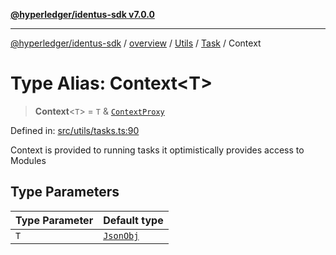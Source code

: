 [**@hyperledger/identus-sdk v7.0.0**](../../../../../../README.md)

***

[@hyperledger/identus-sdk](../../../../../../README.md) / [overview](../../../../../README.md) / [Utils](../../../README.md) / [Task](../README.md) / Context

# Type Alias: Context\<T\>

> **Context**\<`T`\> = `T` & [`ContextProxy`](../classes/ContextProxy.md)

Defined in: [src/utils/tasks.ts:90](https://github.com/hyperledger/identus-edge-agent-sdk-ts/blob/96423ee84b124a31ce63036d9d623d1cb73a13c2/src/utils/tasks.ts#L90)

Context is provided to running tasks
it optimistically provides access to Modules

## Type Parameters

| Type Parameter | Default type |
| ------ | ------ |
| `T` | [`JsonObj`](../../../type-aliases/JsonObj.md) |
